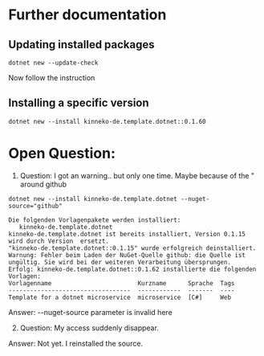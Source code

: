 # Further documentation

## Updating installed packages
`dotnet new --update-check`

Now follow the instruction

## Installing a specific version
`dotnet new --install kinneko-de.template.dotnet::0.1.60`

# Open Question:
1. Question: I got an warning.. but only one time. Maybe because of the " around github

`dotnet new --install kinneko-de.template.dotnet --nuget-source="github"`

`Die folgenden Vorlagenpakete werden installiert:`\
`   kinneko-de.template.dotnet`\
`kinneko-de.template.dotnet ist bereits installiert, Version 0.1.15 wird durch Version  ersetzt.`\
`"kinneko-de.template.dotnet::0.1.15" wurde erfolgreich deinstalliert.`\
`Warnung: Fehler beim Laden der NuGet-Quelle github: die Quelle ist ungültig. Sie wird bei der weiteren Verarbeitung übersprungen.`\
`Erfolg: kinneko-de.template.dotnet::0.1.62 installierte die folgenden Vorlagen:`\
`Vorlagenname                        Kurzname      Sprache  Tags`\
`----------------------------------  ------------  -------  ----`\
`Template for a dotnet microservice  microservice  [C#]     Web`

Answer: --nuget-source parameter is invalid here


2. Question: My access suddenly disappear.

Answer: Not yet. I reinstalled the source.
